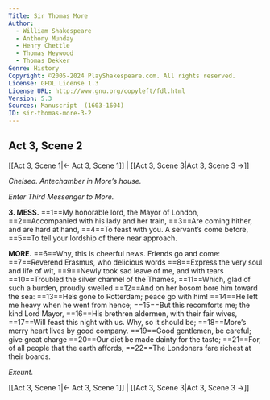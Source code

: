 ```yaml
---
Title: Sir Thomas More
Author: 
  - William Shakespeare
  - Anthony Munday
  - Henry Chettle
  - Thomas Heywood
  - Thomas Dekker
Genre: History
Copyright: ©2005-2024 PlayShakespeare.com. All rights reserved.
License: GFDL License 1.3
License URL: http://www.gnu.org/copyleft/fdl.html
Version: 5.3
Sources: Manuscript  (1603-1604)
ID: sir-thomas-more-3-2
---
```


## Act 3, Scene 2
[[Act 3, Scene 1|← Act 3, Scene 1]] | [[Act 3, Scene 3|Act 3, Scene 3 →]]

*Chelsea. Antechamber in More’s house.*

*Enter Third Messenger to More.*

**3. MESS.**
==1==My honorable lord, the Mayor of London,
==2==Accompanied with his lady and her train,
==3==Are coming hither, and are hard at hand,
==4==To feast with you. A servant’s come before,
==5==To tell your lordship of there near approach.

**MORE.**
==6==Why, this is cheerful news. Friends go and come:
==7==Reverend Erasmus, who delicious words
==8==Express the very soul and life of wit,
==9==Newly took sad leave of me, and with tears
==10==Troubled the silver channel of the Thames,
==11==Which, glad of such a burden, proudly swelled
==12==And on her bosom bore him toward the sea:
==13==He’s gone to Rotterdam; peace go with him!
==14==He left me heavy when he went from hence;
==15==But this recomforts me; the kind Lord Mayor,
==16==His brethren aldermen, with their fair wives,
==17==Will feast this night with us. Why, so it should be;
==18==More’s merry heart lives by good company.
==19==Good gentlemen, be careful; give great charge
==20==Our diet be made dainty for the taste;
==21==For, of all people that the earth affords,
==22==The Londoners fare richest at their boards.

*Exeunt.*

[[Act 3, Scene 1|← Act 3, Scene 1]] | [[Act 3, Scene 3|Act 3, Scene 3 →]]